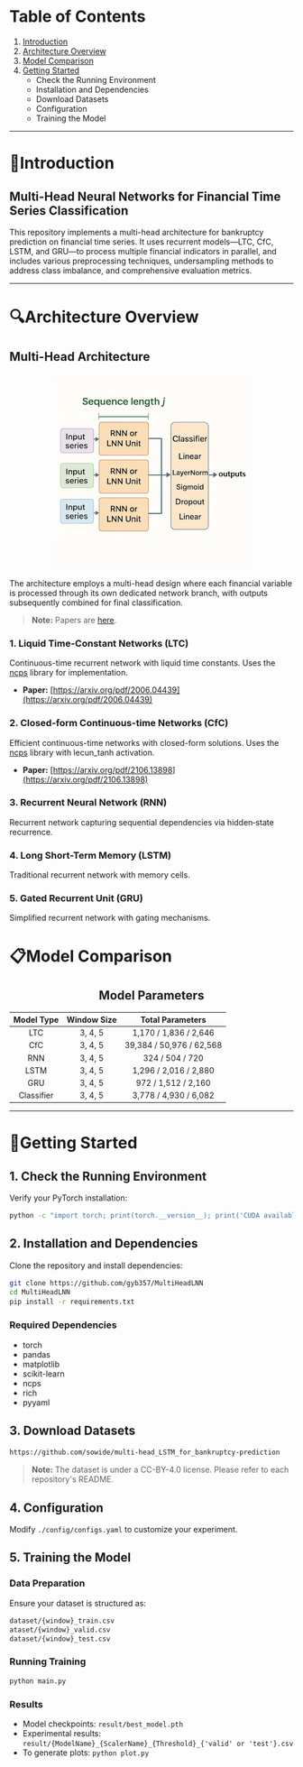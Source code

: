 # Table of Contents

1. [Introduction](#Introduction)
2. [Architecture Overview](#Architecture-Overview)
3. [Model Comparison](#Model-Comparison)
4. [Getting Started](#Getting-Started)
   * Check the Running Environment
   * Installation and Dependencies
   * Download Datasets
   * Configuration
   * Training the Model


---


# 📑Introduction

## Multi-Head Neural Networks for Financial Time Series Classification

This repository implements a multi-head architecture for bankruptcy prediction on financial time series. It uses recurrent models—LTC, CfC, LSTM, and GRU—to process multiple financial indicators in parallel, and includes various preprocessing techniques, undersampling methods to address class imbalance, and comprehensive evaluation metrics.


---


# 🔍Architecture Overview

## Multi-Head Architecture

<div align="center">
   <img src="assets/architecture.png" alt="Multi-head architecture schematic" />
</div>


The architecture employs a multi-head design where each financial variable is processed through its own dedicated network branch, with outputs subsequently combined for final classification.

> **Note:** Papers are [here](https://www.mdpi.com/1999-5903/16/3/79).

### 1. Liquid Time-Constant Networks (LTC)

Continuous-time recurrent network with liquid time constants. Uses the [ncps](https://github.com/mlech26l/ncps) library for implementation.

* **Paper:** [https://arxiv.org/pdf/2006.04439](https://arxiv.org/pdf/2006.04439)

### 2. Closed-form Continuous-time Networks (CfC)

Efficient continuous-time networks with closed-form solutions. Uses the [ncps](https://github.com/mlech26l/ncps) library with lecun_tanh activation.

* **Paper:** [https://arxiv.org/pdf/2106.13898](https://arxiv.org/pdf/2106.13898)


### 3. Recurrent Neural Network (RNN)

Recurrent network capturing sequential dependencies via hidden‑state recurrence.

### 4. Long Short-Term Memory (LSTM)

Traditional recurrent network with memory cells.

### 5. Gated Recurrent Unit (GRU)

Simplified recurrent network with gating mechanisms.



# 📋Model Comparison

<div align="center">

## Model Parameters

| Model Type | Window Size |     Total Parameters     |
| :--------: | :---------: | :----------------------: |
|     LTC    |   3, 4, 5   |   1,170 / 1,836 / 2,646  |
|     CfC    |   3, 4, 5   | 39,384 / 50,976 / 62,568 |
|     RNN    |   3, 4, 5   |      324 / 504 / 720     |
|    LSTM    |   3, 4, 5   |   1,296 / 2,016 / 2,880  |
|     GRU    |   3, 4, 5   |    972 / 1,512 / 2,160   |
| Classifier |   3, 4, 5   |   3,778 / 4,930 / 6,082  |


</div>


---


# 🔨Getting Started

## 1. Check the Running Environment

Verify your PyTorch installation:

```bash
python -c "import torch; print(torch.__version__); print('CUDA available:', torch.cuda.is_available())"
```

## 2. Installation and Dependencies

Clone the repository and install dependencies:

```bash
git clone https://github.com/gyb357/MultiHeadLNN
cd MultiHeadLNN
pip install -r requirements.txt
```

### Required Dependencies

* torch
* pandas
* matplotlib
* scikit-learn
* ncps
* rich
* pyyaml

## 3. Download Datasets

```bash
https://github.com/sowide/multi-head_LSTM_for_bankruptcy-prediction
```

> **Note:** The dataset is under a CC-BY-4.0 license. Please refer to each repository's README.

## 4. Configuration

Modify `./config/configs.yaml` to customize your experiment.

## 5. Training the Model

### Data Preparation

Ensure your dataset is structured as:

```
dataset/{window}_train.csv
ataset/{window}_valid.csv
dataset/{window}_test.csv
```

### Running Training

```bash
python main.py
```

### Results

* Model checkpoints: `result/best_model.pth`
* Experimental results: `result/{ModelName}_{ScalerName}_{Threshold}_{'valid' or 'test'}.csv`
* To generate plots: `python plot.py`

